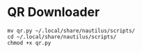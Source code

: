 # QR Downloader

```
mv qr.py ~/.local/share/nautilus/scripts/
cd ~/.local/share/nautilus/scripts/
chmod +x qr.py
```
